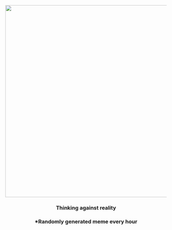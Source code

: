 <p align="center">
        <img src="https://i.redd.it/toi13h9wiaz91.jpg" width="600" height="600">
        </p>
        <h3 align="center">Thinking against reality</h3>
        <h3 align="center">*Randomly generated meme every hour</h3>
    